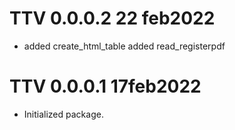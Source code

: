 # TTV 0.0.0.2 22 feb2022

* added create_html_table
  added read_registerpdf


# TTV 0.0.0.1 17feb2022

* Initialized package.
